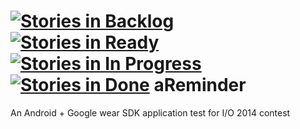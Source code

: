 [![Stories in Backlog](https://badge.waffle.io/adoankim/areminder.svg?label=backlog&title=Backlog)](http://waffle.io/adoankim/areminder)
[![Stories in Ready](https://badge.waffle.io/adoankim/areminder.svg?label=ready&title=Ready)](http://waffle.io/adoankim/areminder)
[![Stories in In Progress](https://badge.waffle.io/adoankim/areminder.svg?label=in%20progress&title=In%20Progress)](http://waffle.io/adoankim/areminder)
[![Stories in Done](https://badge.waffle.io/adoankim/areminder.svg?label=done&title=Done)](http://waffle.io/adoankim/areminder)
aReminder
=========

An Android + Google wear SDK application test for I/O 2014 contest
